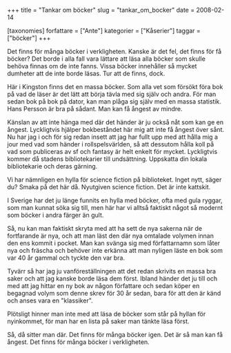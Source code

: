 +++
title = "Tankar om böcker"
slug = "tankar_om_bocker"
date = 2008-02-14

[taxonomies]
forfattare = ["Ante"]
kategorier = ["Kåserier"]
taggar = ["böcker"]
+++

Det finns för många böcker i verkligheten. Kanske är det fel, det finns för få böcker? Det borde i alla fall vara lättare att läsa alla böcker som skulle behöva finnas om de inte fanns. Vissa böcker innehåller så mycket dumheter att de inte borde läsas. Tur att de finns, dock.

Här i Kingston finns det en massa böcker. Som alla vet som försökt föra bok på vad de läser är det lätt att börja tävla med sig själv och andra. För man sedan bok på bok på dator, kan man plåga sig själv med en massa statistik. Hans Persson är bra på sådant. Man kan få ångest av mindre.

Känslan av att inte hänga med där det händer är ju också nåt som kan ge en ångest. Lyckligtvis hjälper bokbeståndet här mig att inte få ångest över sånt. Nu har jag i och för sig redan insett att jag har fullt upp med att hålla mig a jour med vad som händer i rollspelsvärlden, så att dessutom hålla koll på vad som publiceras av sf och fantasy är helt enkelt för mycket. Lyckligtvis kommer då stadens bibliotekarier till undsättning. Uppskatta din lokala bibliotekarie och deras gärning.

Vi har nämnligen en hylla för science fiction på biblioteket. Inget nytt, säger du? Smaka på det här då. Nyutgiven science fiction. Det är inte kattskit.

I Sverige har det ju länge funnits en hylla med böcker, ofta med gula ryggar, som man kunnat söka sig till, men här har vi alltså faktiskt något så modernt som böcker i andra färger än gult.

Så, nu kan man faktiskt skryta med att ha sett de nya sakerna när de fortfarande är nya, och att man läst den där nya omtalade volymen innan den ens kommit i pocket. Man kan svänga sig med författarnamn som låter nya och fräscha och behöver inte erkänna att man nyligen läste en bok som var 40 år gammal och tyckte den var bra.

Tyvärr så har jag ju vanföreställningen att det redan skrivits en massa bra saker och att jag kanske borde läsa dem först. Ibland händer det ju till och med att jag hittar en ny bok av någon författare och sedan köper en begagnad volym som denne skrev för 30 år sedan, bara för att den är känd och anses vara en "klassiker".

Plötsligt hinner man inte med att läsa de böcker som står på hyllan för nyinkommet, för man har en lista på saker man tänkte läsa först.

Så, då sitter man där. Det finns för många böcker igen. Det är så man kan få ångest. Det finns för många böcker i verkligheten.
